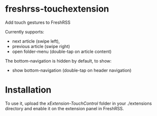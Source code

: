 # freshrss-touchextension
Add touch gestures to FreshRSS

Currently supports: 
- next article (swipe left), 
- previous article (swipe right)
- open folder-menu (double-tap on article content)

The bottom-navigation is hidden by default, to show:
- show bottom-navigation (double-tap on header navigation)

# Installation
To use it, upload the *xExtension-TouchControl* folder in your ./extensions directory and enable it on the extension panel in FreshRSS.